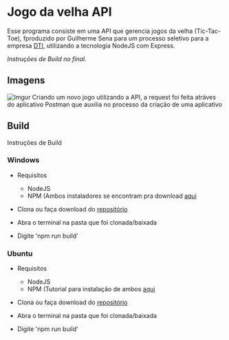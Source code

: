 # Jogo da velha API

Esse programa consiste em uma API que gerencia jogos da velha (Tic-Tac-Toe),
fproduzido por Guilherme Sena para um processo seletivo para a empresa
[DTI](https://dtidigital.com.br/), utilizando a tecnologia NodeJS com Express.

*Instruções de Build no final.*

## Imagens
![Imgur](https://ibb.co/0qK67dn.gif)
Criando um novo jogo utilizando a API, a request foi feita atráves do aplicativo
Postman que auxilia no processo da criação de uma aplicativo

## Build

Instruções de Build

### Windows
- Requisitos
  - NodeJS
  - NPM (Ambos instaladores se encontram pra download [aqui](http://nodejs.org/download/)

- Clona ou faça download do [repositório](https://github.com/Ketam1/JogoDaVelhaAPI)
- Abra o terminal na pasta que foi clonada/baixada
- Digite 'npm run build'

### Ubuntu
- Requisitos
  - NodeJS
  - NPM (Tutorial para instalação de ambos [aqui](https://www.hostinger.com.br/tutoriais/instalar-node-js-ubuntu/)

- Clona ou faça download do [repositório](https://github.com/Ketam1/JogoDaVelhaAPI)
- Abra o terminal na pasta que foi clonada/baixada
- Digite 'npm run build'
